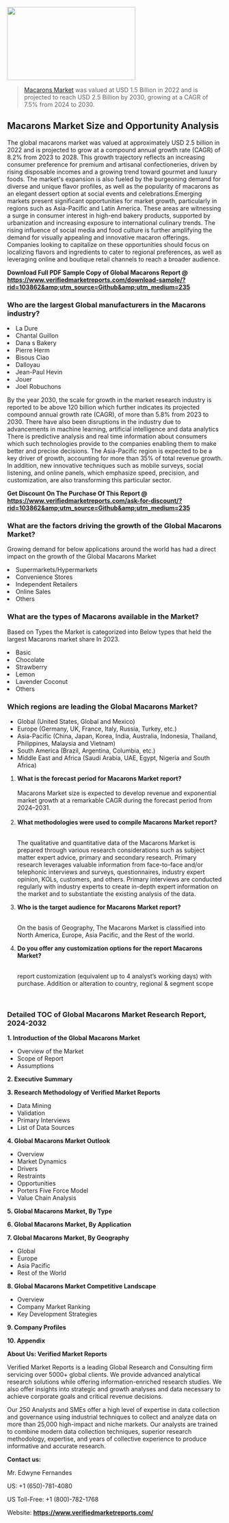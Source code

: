 <img src="https://ffe5etoiles.com/wp-content/uploads/2024/12/MST1-300x171.png" alt="" width="300" height="171" class="alignnone size-medium wp-image-20088" /><blockquote><p><p><a href="https://www.verifiedmarketreports.com/download-sample/?rid=103862&utm_source=Github&utm_medium=235" target="_blank">Macarons Market</a> was valued at USD 1.5 Billion in 2022 and is projected to reach USD 2.5 Billion by 2030, growing at a CAGR of 7.5% from 2024 to 2030.</p></blockquote><p><h2>Macarons Market Size and Opportunity Analysis</h2>The global macarons market was valued at approximately USD 2.5 billion in 2022 and is projected to grow at a compound annual growth rate (CAGR) of 8.2% from 2023 to 2028. This growth trajectory reflects an increasing consumer preference for premium and artisanal confectioneries, driven by rising disposable incomes and a growing trend toward gourmet and luxury foods. The market's expansion is also fueled by the burgeoning demand for diverse and unique flavor profiles, as well as the popularity of macarons as an elegant dessert option at social events and celebrations.Emerging markets present significant opportunities for market growth, particularly in regions such as Asia-Pacific and Latin America. These areas are witnessing a surge in consumer interest in high-end bakery products, supported by urbanization and increasing exposure to international culinary trends. The rising influence of social media and food culture is further amplifying the demand for visually appealing and innovative macaron offerings. Companies looking to capitalize on these opportunities should focus on localizing flavors and ingredients to cater to regional preferences, as well as leveraging online and boutique retail channels to reach a broader audience.</p><p class=""><strong>Download Full PDF Sample Copy of Global Macarons Report @ <a href="https://www.verifiedmarketreports.com/download-sample/?rid=103862&amp;utm_source=Github&amp;utm_medium=235" target="_blank">https://www.verifiedmarketreports.com/download-sample/?rid=103862&amp;utm_source=Github&amp;utm_medium=235</a></strong></p><h3 id="" class="">Who are the largest Global manufacturers in the Macarons industry?</h3><p><li>La Dure</li><li> Chantal Guillon</li><li> Dana s Bakery</li><li> Pierre Herm</li><li> Bisous Ciao</li><li> Dalloyau</li><li> Jean-Paul Hevin</li><li> Jouer</li><li> Joel Robuchons</li></p><div class=""><div class="" dir="" data-message-author-role="" data-message-id="" data-message-model-slug=""><div class=""><div class=""><div class=""><div class="" dir="" data-message-author-role="" data-message-id="" data-message-model-slug=""><div class=""><div class=""><p>By the year 2030, the scale for growth in the market research industry is reported to be above 120 billion which further indicates its projected compound annual growth rate (CAGR), of more than 5.8% from 2023 to 2030. There have also been disruptions in the industry due to advancements in machine learning, artificial intelligence and data analytics There is predictive analysis and real time information about consumers which such technologies provide to the companies enabling them to make better and precise decisions. The Asia-Pacific region is expected to be a key driver of growth, accounting for more than 35% of total revenue growth. In addition, new innovative techniques such as mobile surveys, social listening, and online panels, which emphasize speed, precision, and customization, are also transforming this particular sector.</p><p><strong>Get Discount On The Purchase Of This Report @&nbsp; <a href="https://www.verifiedmarketreports.com/ask-for-discount/?rid=103862&amp;utm_source=Github&amp;utm_medium=235" target="_blank">https://www.verifiedmarketreports.com/ask-for-discount/?rid=103862&amp;utm_source=Github&amp;utm_medium=235</a></strong></p></div></div></div></div></div></div></div></div><h3 id="" class="">What are the factors driving the growth of the Global Macarons Market?</h3><p id="" class="">Growing demand for below applications around the world has had a direct impact on the growth of the Global Macarons Market</p><p id="" class=""><li>Supermarkets/Hypermarkets</li><li> Convenience Stores</li><li> Independent Retailers</li><li> Online Sales</li><li> Others</li></p><h3 id="" class="">What are the types of Macarons available in the Market?</h3><p id="" class="">Based on Types the Market is categorized into Below types that held the largest Macarons market share In 2023.</p><p id="" class=""><li>Basic</li><li> Chocolate</li><li> Strawberry</li><li> Lemon</li><li> Lavender Coconut</li><li> Others</li></p><h3 id="" class="">Which regions are leading the Global Macarons Market?</h3><ul><li>Global (United States, Global and Mexico)</li><li>Europe (Germany, UK, France, Italy, Russia, Turkey, etc.)</li><li>Asia-Pacific (China, Japan, Korea, India, Australia, Indonesia, Thailand, Philippines, Malaysia and Vietnam)</li><li>South America (Brazil, Argentina, Columbia, etc.)</li><li>Middle East and Africa (Saudi Arabia, UAE, Egypt, Nigeria and South Africa)</li></ul><p><ol><li><strong>What is the forecast period for Macarons Market report?<br /></strong><br /><span data-sheets-root="1" data-sheets-value="{&quot;1&quot;:2,&quot;2&quot;:&quot;XXXX size is expected to develop revenue and exponential market growth at a remarkable CAGR during the forecast period from 2024&ndash;2030.&quot;}" data-sheets-userformat="{&quot;2&quot;:12674,&quot;4&quot;:{&quot;1&quot;:2,&quot;2&quot;:16776960},&quot;10&quot;:2,&quot;11&quot;:0,&quot;15&quot;:&quot;Arial&quot;,&quot;16&quot;:12}">Macarons Market size is expected to develop revenue and exponential market growth at a remarkable CAGR during the forecast period from 2024&ndash;2031.</span><br /><br /></li><li><strong>What methodologies were used to compile Macarons Market report?<br /><br /></strong><p>The qualitative and quantitative data of the&nbsp;Macarons Market is prepared through various research considerations such as subject matter expert advice, primary and secondary research. Primary research leverages valuable information from face-to-face and/or telephonic interviews and surveys, questionnaires, industry expert opinion, KOLs, customers, and others. Primary interviews are conducted regularly with industry experts to create in-depth expert information on the market and to substantiate the existing analysis of the data.&nbsp;</p></li><li><strong>Who is the target audience for Macarons Market report?<br /><br /></strong><p>On the basis of Geography, The&nbsp;Macarons Market is classified into North America, Europe, Asia Pacific, and the Rest of the world.</p></li><li><strong>Do you offer any customization options for the report Macarons Market?<br /><br /></strong><p>report customization (equivalent up to 4 analyst&rsquo;s working days) with purchase. Addition or alteration to country, regional &amp; segment scope</p><p>&nbsp;</p></li></ol></p><h3 id="" class="">Detailed TOC of Global Macarons Market Research Report, 2024-2032</h3><p id="" class=""><strong>1. Introduction of the Global Macarons Market</strong></p><ul><li>Overview of the Market</li><li>Scope of Report</li><li>Assumptions</li></ul><p id="" class=""><strong>2. Executive Summary</strong></p><p id="" class=""><strong>3. Research Methodology of&nbsp;Verified Market Reports</strong></p><ul><li>Data Mining</li><li>Validation</li><li>Primary Interviews</li><li>List of Data Sources</li></ul><p id="" class=""><strong>4. Global Macarons Market Outlook</strong></p><ul><li>Overview</li><li>Market Dynamics</li><li>Drivers</li><li>Restraints</li><li>Opportunities</li><li>Porters Five Force Model</li><li>Value Chain Analysis</li></ul><p id="" class=""><strong>5. Global Macarons Market, By&nbsp;Type</strong></p><p id="" class=""><strong>6. Global Macarons Market, By Application</strong></p><p id="" class=""><strong>7. Global Macarons Market, By Geography</strong></p><ul><li>Global</li><li>Europe</li><li>Asia Pacific</li><li>Rest of the World</li></ul><p id="" class=""><strong>8. Global Macarons Market Competitive Landscape</strong></p><ul><li>Overview</li><li>Company Market Ranking</li><li>Key Development Strategies</li></ul><p id="" class=""><strong>9. Company Profiles</strong></p><p id="" class=""><strong>10. Appendix</strong></p><p id="" class=""><strong>About Us: Verified Market Reports</strong></p><p id="" class="">Verified Market Reports is a leading Global Research and Consulting firm servicing over 5000+ global clients. We provide advanced analytical research solutions while offering information-enriched research studies. We also offer insights into strategic and growth analyses and data necessary to achieve corporate goals and critical revenue decisions.</p><p id="" class="">Our 250 Analysts and SMEs offer a high level of expertise in data collection and governance using industrial techniques to collect and analyze data on more than 25,000 high-impact and niche markets. Our analysts are trained to combine modern data collection techniques, superior research methodology, expertise, and years of collective experience to produce informative and accurate research.</p><p id="" class=""><strong>Contact us:</strong></p><p id="" class="">Mr. Edwyne Fernandes</p><p id="" class="">US: +1 (650)-781-4080</p><p id="" class="">US Toll-Free: +1 (800)-782-1768</p><p id="" class="">Website: <a target="" data-test-app-aware-link=""><strong>https://www.verifiedmarketreports.com/</strong></a></p>
